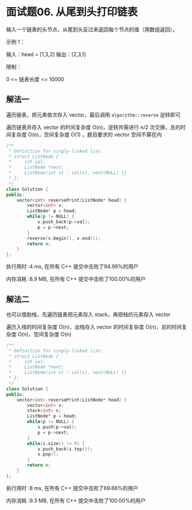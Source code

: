 # 面试题06. 从尾到头打印链表

输入一个链表的头节点，从尾到头反过来返回每个节点的值（用数组返回）。

 

示例 1：

输入：head = [1,3,2]
输出：[2,3,1]


限制：

0 <= 链表长度 <= 10000



## 解法一

遍历链表，把元素依次存入 vector，最后调用 `algorithm::reverse` 逆转即可

遍历链表并存入 vector 的时间复杂度 O(n)，逆转共需进行 n/2 次交换，总的时间复杂度 O(n)，空间复杂度 O(1) ，题目要求的 vector 空间不算在内

```c++
/**
 * Definition for singly-linked list.
 * struct ListNode {
 *     int val;
 *     ListNode *next;
 *     ListNode(int x) : val(x), next(NULL) {}
 * };
 */
class Solution {
public:
    vector<int> reversePrint(ListNode* head) {
        vector<int> v;
        ListNode* p = head;
        while(p != NULL) {
            v.push_back(p->val);
            p = p->next;
        }
        reverse(v.begin(), v.end());
        return v;
    }
};
```



执行用时 :4 ms, 在所有 C++ 提交中击败了94.99%的用户

内存消耗 :8.9 MB, 在所有 C++ 提交中击败了100.00%的用户





## 解法二

也可以借助栈，先遍历链表把元素存入 stack，再把栈的元素存入 vector

遍历入栈的时间复杂度 O(n)，出栈存入 vector 的时间复杂度 O(n)，总的时间复杂度 O(n)，空间复杂度 O(n)

```c++
/**
 * Definition for singly-linked list.
 * struct ListNode {
 *     int val;
 *     ListNode *next;
 *     ListNode(int x) : val(x), next(NULL) {}
 * };
 */
class Solution {
public:
    vector<int> reversePrint(ListNode* head) {
        vector<int> v;
        stack<int> s;
        ListNode* p = head;
        while(p != NULL) {
            s.push(p->val);
            p = p->next;
        }
        while(s.size() != 0) {
            v.push_back(s.top());
            s.pop();
        }
        return v;
    }
};
```



执行用时 :8 ms, 在所有 C++ 提交中击败了69.66%的用户

内存消耗 :9.3 MB, 在所有 C++ 提交中击败了100.00%的用户
